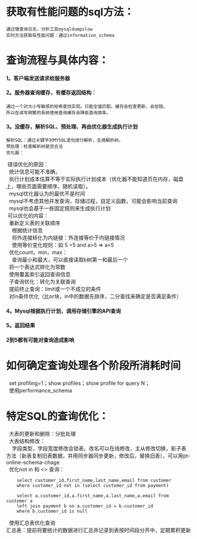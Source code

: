 # 获取有性能问题的sql方法：  
    通过慢查询日志，分析工具mysqldumpslow  
    实时方法获取有性能问题：通过information_schema  
# 查询流程与具体内容：  
  #### 1。客户端发送请求给服务器  
  #### 2。服务器查询缓存，有缓存返回结构：  
    通过一个对大小写敏感的哈希查找实现。只能全值匹配。缓存会检查更新，会加锁。  
    所以在读写频繁的系统使用查询缓存会降低查询效率。  
  #### 3。没缓存，解析SQL、预处理、再由优化器生成执行计划    
    解析SQL：通过关键字对MYSQL语句进行解析，生成解析树。  
    预处理：检查解析树是否合法    
    优化器：  
&#160;错误优化的原因：  
&#160;&#160;统计信息可能不准确，  
&#160;&#160;执行计划成本估算不等于实际执行计划成本（优化器不能知道页在内存，磁盘上，哪些页面需要顺序，随机读取）。    
&#160;&#160;mysql优化器认为的最优不是时间    
&#160;&#160;mysql不考虑其他并发查询，存储过程，自定义函数，可能会影响当前查询    
&#160;&#160;mysql也会基于一些固定规则来生成执行计划    
&#160;可以优化的内容：    
&#160;&#160;重新定义表的关联顺序     
&#160;&#160;&#160;&#160;根据统计信息    
&#160;&#160;&#160;&#160;将外连接转化为内链接：外连接等价于内链接情况    
&#160;&#160;&#160;&#160;使用等价变化规则：如 5 =5 and a>5  => a>5    
&#160;&#160;优化count，min，max：   
&#160;&#160;&#160;&#160;查询最小和最大，可以直接读取b树第一和最后一个    
&#160;&#160;将一个表达式转化为常数    
&#160;&#160;使用覆盖索引返回查询信息    
&#160;&#160;子查询优化：转化为关联查询    
&#160;&#160;提前终止查询：limit或一个不成立的条件    
&#160;&#160;对in条件优化（比or块，in中的数据先排序，二分查找来确定是否满足条件）    
  #### 4。Mysql根据执行计划，调用存储引擎的API查询    
  #### 5。返回结果    
  #### 2到5都有可能对查询造成影响    
#  如何确定查询处理各个阶段所消耗时间    
&#160;&#160;set profiling=1；show profiles；show profile for query N；  
&#160;&#160;使用performance_schema  
# 特定SQL的查询优化：  
&#160;&#160;大表的更新和删除：分批处理  
&#160;&#160;大表结构修改：   
&#160;&#160;&#160;&#160;字段类型，字段宽度修改会锁表。改名可以在线修改，主从修改切换，影子表方法（新表复制旧表数据，并用同步器同步更新，修改后，替换旧表），可以用pt-online-schema-chage  
&#160;&#160;优化not in 和 <> 查询：  

        select customer_id,first_name,last_name,email from customer     
        where customer_id not in (select customer_id from payment)      

        select a.customer_id,a.first_name,a.last_name,a.email from customer a  
        left join payment b on a.customer_id = b.customer_id   
        where b.customer_id is null  

&#160;&#160;使用汇总表优化查询  
汇总表：提前将要统计的数据进行汇总并记录到表按时间段分开中，定期累积更新    
